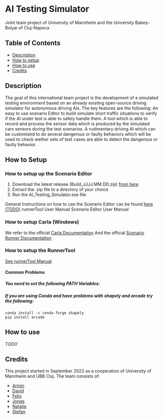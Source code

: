 # AI Testing Simulator

Joint team project of University of Mannheim and the University Babeș-Bolyai of Cluj-Napoca

## Table of Contents

- [Description](#description)
- [How to setup](#how-to-setup)
- [How to use](#how-to-use)
- [Credits](#credits)

## Description

The goal of this international team project is the development of a simulated testing environment based on an already existing open-source driving simulator for autonomous driving AIs. The key features are the following: An easy to use scenario Editor to build simulate short traffic situations to verify if the AI under test is able to safely handle them. A tool which is able to record and process the sensor data which is produced by the simulated cars sensors during the test scenarios. A rudimentary driving AI which can be customized to do several dangerous or faulty behaviors which will be used to check wether sets of test cases are able to detect the dangerous or faulty behavior.

## How to Setup

### How to setup up the Scenario Editor
1. Download the latest release (Build_JJJJ.MM.DD.zip) [from here](https://github.com/jodi106/AI_Testing_Simulator/releases/latest)
2. Extract the .zip file to a directory of your choice
3. Run the AI_Testing_Simulator.exe file

General Instructions on how to use the Scenario Editor can be found [here (TODO)](https://example.com/)
runnerTool User Manual
Scenario Editor User Manual

### How to setup Carla (Windows)
We refer to the official [Carla Documentation](https://carla.readthedocs.io/en/latest/start_quickstart/)
And the official [Scenario Runner Documentation](https://carla-scenariorunner.readthedocs.io/en/latest/getting_scenariorunner/#a.-download-a-scenariorunner-release)

### How to setup the RunnerTool
[See runnerTool Manual](https://github.com/jodi106/AI_Testing_Simulator/blob/main/User_Manuals/runnerTool_UserManual.rst)


#### Common Problems
##### You need to set the following PATH Variables:

##### If you are using Conda and have problems with shapely and arcade try the following:
```
conda install -c conda-forge shapely
pip install arcade
```

## How to use

*TODO*

## Credits

This project started in September 2022 as a cooperation of University of Mannheim and UBB Cluj. The team consists of:

- [Armin](https://github.com/ArminT28/)
- [David](https://github.com/tropper26/)
- [Felix](https://github.com/felixkroemer/)
- [Jonas](https://github.com/jodi106/)
- [Natalie](https://github.com/Natalie-UniMA/)
- [Stefan](https://github.com/StayFN/)
